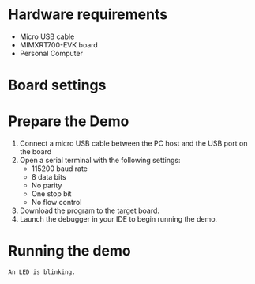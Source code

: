Hardware requirements
=====================
- Micro USB cable
- MIMXRT700-EVK board
- Personal Computer

Board settings
============ 

Prepare the Demo
===============
1.  Connect a micro USB cable between the PC host and the USB port on the board
2.  Open a serial terminal with the following settings:
    - 115200 baud rate
    - 8 data bits
    - No parity
    - One stop bit
    - No flow control
3.  Download the program to the target board.
4.  Launch the debugger in your IDE to begin running the demo.

Running the demo
================
~~~~~~~~~~~~~~~~~~~~~~~~~~~~~
An LED is blinking.
~~~~~~~~~~~~~~~~~~~~~~~~~~~~~